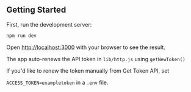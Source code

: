 ## Getting Started

First, run the development server:

```bash
npm run dev
```

Open [http://localhost:3000](http://localhost:3000) with your browser to see the result.

The app auto-renews the API token in `lib/http.js` using `getNewToken()`

If you'd like to renew the token manually from Get Token API, set

`ACCESS_TOKEN=exampletoken` in a `.env` file.
